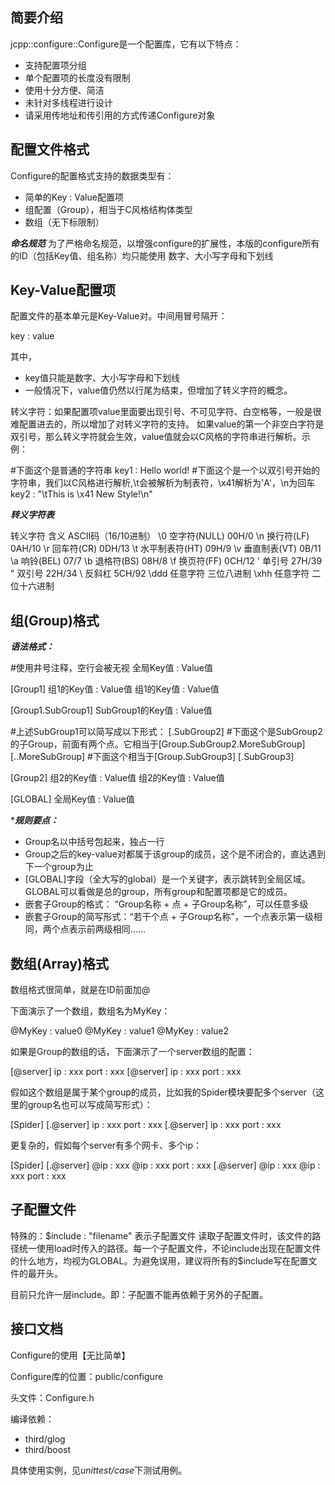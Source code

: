 简要介绍
--------
jcpp::configure::Configure是一个配置库，它有以下特点：
- 支持配置项分组
- 单个配置项的长度没有限制
- 使用十分方便、简洁
- 未针对多线程进行设计
- 请采用传地址和传引用的方式传递Configure对象

配置文件格式
------------
Configure的配置格式支持的数据类型有：
- 简单的Key : Value配置项
- 组配置（Group），相当于C风格结构体类型
- 数组（无下标限制）

***命名规范*** 为了严格命名规范，以增强configure的扩展性，本版的configure所有的ID（包括Key值、组名称）均只能使用 数字、大小写字母和下划线

Key-Value配置项
---------------
配置文件的基本单元是Key-Value对。中间用冒号隔开：

key : value

其中，
- key值只能是数字、大小写字母和下划线
- 一般情况下，value值仍然以行尾为结束，但增加了转义字符的概念。

转义字符：如果配置项value里面要出现引号、不可见字符、白空格等，一般是很难配置进去的，所以增加了对转义字符的支持。
如果value的第一个非空白字符是双引号，那么转义字符就会生效，value值就会以C风格的字符串进行解析。示例：

\#下面这个是普通的字符串
key1 : Hello world!
\#下面这个是一个以双引号开始的字符串，我们以C风格进行解析,\t会被解析为制表符，\x41解析为'A'，\n为回车
key2 : "\tThis is \x41 New Style!\n"

***转义字符表***

转义字符 含义           ASCII码（16/10进制）
\0       空字符(NULL)   00H/0
\n       换行符(LF)     0AH/10
\r       回车符(CR)     0DH/13
\t       水平制表符(HT) 09H/9
\v       垂直制表(VT)   0B/11
\a       响铃(BEL)      07/7
\b       退格符(BS)     08H/8
\f       换页符(FF)     0CH/12
\'       单引号         27H/39
\"       双引号         22H/34
\\       反斜杠         5CH/92
\ddd     任意字符       三位八进制
\xhh     任意字符       二位十六进制

组(Group)格式
-------------
***语法格式：***

\#使用井号注释，空行会被无视
全局Key值 : Value值

[Group1]
组1的Key值 : Value值
组1的Key值 : Value值

[Group1.SubGroup1]
SubGroup1的Key值 : Value值

\#上述SubGroup1可以简写成以下形式：
[.SubGroup2]
\#下面这个是SubGroup2的子Group，前面有两个点。它相当于[Group.SubGroup2.MoreSubGroup]
[..MoreSubGroup]
\#下面这个相当于[Group.SubGroup3]
[.SubGroup3]

[Group2]
组2的Key值 : Value值
组2的Key值 : Value值

[GLOBAL]
全局Key值 : Value值

****规则要点：***
- Group名以中括号包起来，独占一行
- Group之后的key-value对都属于该group的成员，这个是不闭合的，直达遇到下一个group为止
- [GLOBAL]字段（全大写的global）是一个关键字，表示跳转到全局区域。GLOBAL可以看做是总的group，所有group和配置项都是它的成员。
- 嵌套子Group的格式： “Group名称 + 点 + 子Group名称”，可以任意多级
- 嵌套子Group的简写形式：“若干个点 + 子Group名称”，一个点表示第一级相同，两个点表示前两级相同......

数组(Array)格式
---------------
数组格式很简单，就是在ID前面加@

下面演示了一个数组，数组名为MyKey：

@MyKey : value0
@MyKey : value1
@MyKey : value2

如果是Group的数组的话，下面演示了一个server数组的配置：

[@server]
ip : xxx
port : xxx
[@server]
ip : xxx
port : xxx

假如这个数组是属于某个group的成员，比如我的Spider模块要配多个server（这里的group名也可以写成简写形式）：

[Spider]
[.@server]
ip : xxx
port : xxx
[.@server]
ip : xxx
port : xxx

更复杂的，假如每个server有多个网卡、多个ip：

[Spider]
[.@server]
@ip : xxx
@ip : xxx
port : xxx
[.@server]
@ip : xxx
@ip : xxx
port : xxx

子配置文件
---------

特殊的：$include : "filename" 表示子配置文件
读取子配置文件时，该文件的路径统一使用load时传入的路径。每一个子配置文件，不论include出现在配置文件的什么地方，均视为GLOBAL。为避免误用，建议将所有的$include写在配置文件的最开头。

目前只允许一层include。即：子配置不能再依赖于另外的子配置。


接口文档
--------
Configure的使用【无比简单】

Configure库的位置：public/configure

头文件：Configure.h

编译依赖：

- third/glog
- third/boost

具体使用实例，见*unittest/case*下测试用例。
